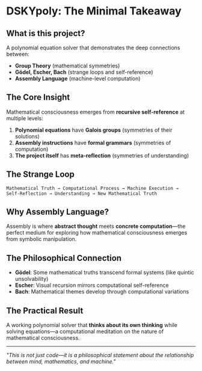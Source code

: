 # DSKYpoly: The Minimal Takeaway

## What is this project?
A polynomial equation solver that demonstrates the deep connections between:
- **Group Theory** (mathematical symmetries)
- **Gödel, Escher, Bach** (strange loops and self-reference)
- **Assembly Language** (machine-level computation)

## The Core Insight
Mathematical consciousness emerges from **recursive self-reference** at multiple levels:

1. **Polynomial equations** have **Galois groups** (symmetries of their solutions)
2. **Assembly instructions** have **formal grammars** (symmetries of computation)
3. **The project itself** has **meta-reflection** (symmetries of understanding)

## The Strange Loop
```
Mathematical Truth → Computational Process → Machine Execution → 
Self-Reflection → Understanding → New Mathematical Truth
```

## Why Assembly Language?
Assembly is where **abstract thought** meets **concrete computation**—the perfect medium for exploring how mathematical consciousness emerges from symbolic manipulation.

## The Philosophical Connection
- **Gödel**: Some mathematical truths transcend formal systems (like quintic unsolvability)
- **Escher**: Visual recursion mirrors computational self-reference
- **Bach**: Mathematical themes develop through computational variations

## The Practical Result
A working polynomial solver that **thinks about its own thinking** while solving equations—a computational meditation on the nature of mathematical consciousness.

---

*"This is not just code—it is a philosophical statement about the relationship between mind, mathematics, and machine."*
